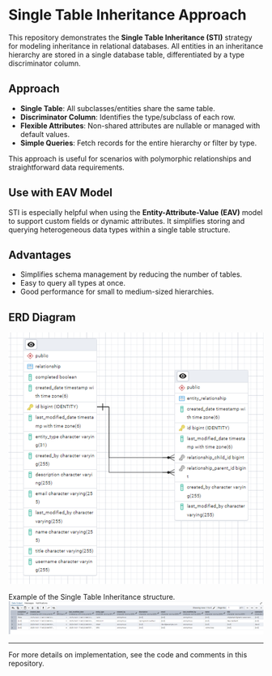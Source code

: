 # Single Table Inheritance Approach

This repository demonstrates the **Single Table Inheritance (STI)** strategy for modeling inheritance in relational
databases. All entities in an inheritance hierarchy are stored in a single database table, differentiated by a type
discriminator column.

## Approach

- **Single Table**: All subclasses/entities share the same table.
- **Discriminator Column**: Identifies the type/subclass of each row.
- **Flexible Attributes**: Non-shared attributes are nullable or managed with default values.
- **Simple Queries**: Fetch records for the entire hierarchy or filter by type.

This approach is useful for scenarios with polymorphic relationships and straightforward data requirements.

## Use with EAV Model

STI is especially helpful when using the **Entity-Attribute-Value (EAV)** model to support custom fields or dynamic
attributes. It simplifies storing and querying heterogeneous data types within a single table structure.

## Advantages

- Simplifies schema management by reducing the number of tables.
- Easy to query all types at once.
- Good performance for small to medium-sized hierarchies.

## ERD Diagram

![img.png](img.png)

Example of the Single Table Inheritance structure.
![img_1.png](img_1.png)

---

For more details on implementation, see the code and comments in this repository.